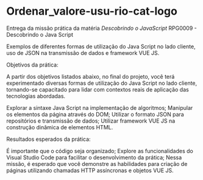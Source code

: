 # Ordenar_valore-usu-rio-cat-logo
Entrega da missão prática da matéria *Descobrindo o JavaScript*
RPG0009 - Descobrindo o Java Script

Exemplos de diferentes formas de utilização do Java Script no lado cliente, uso
de JSON na transmissão de dados e framework VUE JS.

Objetivos da prática:

A partir dos objetivos listados abaixo, no final do projeto, você terá
experimentado diversas formas de utilização do Java Script no lado cliente,
tornando-se capacitado para lidar com contextos reais de aplicação das
tecnologias abordadas.

Explorar a sintaxe Java Script na implementação de algoritmos;
Manipular os elementos da página através do DOM;
Utilizar o formato JSON para repositórios e transmissão de dados;
Utilizar framework VUE JS na construção dinâmica de elementos HTML.

Resultados esperados da prática:

É importante que o código seja organizado;
Explore as funcionalidades do Visual Studio Code para facilitar o
desenvolvimento da prática;
Nessa missão, é esperado que você demonstre as habilidades para criação
de páginas utilizando chamadas HTTP assíncronas e objetos VUE JS.
